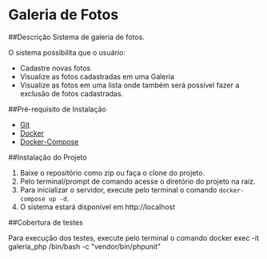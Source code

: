 # Galeria de Fotos

##Descrição
Sistema de galeria de fotos.

O sistema possibilita que o usuário:
* Cadastre novas fotos
* Visualize as fotos cadastradas em uma Galeria
* Visualize as fotos em uma lista onde também será possível fazer a exclusão de fotos cadastradas.

##Pré-requisito de Instalação
* [Git](https://git-scm.com/downloads)
* [Docker](https://docs.docker.com/install/)
* [Docker-Compose](https://docs.docker.com/compose/install/)

##Instalação do Projeto

1. Baixe o repositório como zip ou faça o clone do projeto.
2. Pelo terminal/prompt de comando acesse o diretório do projeto na raiz.
3. Para inicializar o servidor, execute pelo terminal o comando `docker-compose up -d`.
4. O sistema estará disponível em http://localhost

##Cobertura de testes

Para execução dos testes, execute pelo terminal o comando
docker exec -it galeria_php /bin/bash -c "vendor/bin/phpunit"
